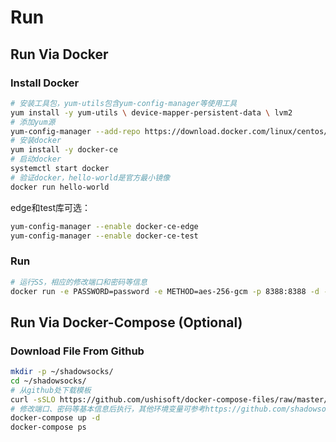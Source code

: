 # Run

## Run Via Docker

### Install Docker

```sh
# 安装工具包，yum-utils包含yum-config-manager等使用工具
yum install -y yum-utils \ device-mapper-persistent-data \ lvm2
# 添加yum源
yum-config-manager --add-repo https://download.docker.com/linux/centos/docker-ce.repo
# 安装docker
yum install -y docker-ce
# 启动docker
systemctl start docker
# 验证docker，hello-world是官方最小镜像
docker run hello-world
```

edge和test库可选：

```sh
yum-config-manager --enable docker-ce-edge
yum-config-manager --enable docker-ce-test
```

### Run

```sh
# 运行SS，相应的修改端口和密码等信息
docker run -e PASSWORD=password -e METHOD=aes-256-gcm -p 8388:8388 -d --restart always shadowsocks/shadowsocks-libev
```

## Run Via Docker-Compose (Optional)

### Download File From Github

```sh
mkdir -p ~/shadowsocks/
cd ~/shadowsocks/
# 从github处下载模板
curl -sSLO https://github.com/ushisoft/docker-compose-files/raw/master/SS/docker-compose.yml
# 修改端口、密码等基本信息后执行，其他环境变量可参考https://github.com/shadowsocks/shadowsocks-libev/blob/master/docker/alpine/README.md
docker-compose up -d
docker-compose ps
```

